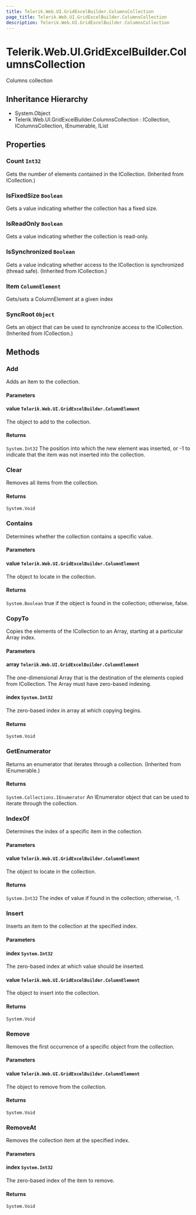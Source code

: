 ```yaml
---
title: Telerik.Web.UI.GridExcelBuilder.ColumnsCollection
page_title: Telerik.Web.UI.GridExcelBuilder.ColumnsCollection
description: Telerik.Web.UI.GridExcelBuilder.ColumnsCollection
---
```


# Telerik.Web.UI.GridExcelBuilder.ColumnsCollection

Columns collection

## Inheritance Hierarchy

* System.Object
* Telerik.Web.UI.GridExcelBuilder.ColumnsCollection : ICollection, IColumnsCollection, IEnumerable, IList

## Properties

###  Count `Int32`

Gets the number of elements contained in the ICollection. (Inherited from ICollection.)

###  IsFixedSize `Boolean`

Gets a value indicating whether the collection has a fixed size.

###  IsReadOnly `Boolean`

Gets a value indicating whether the collection is read-only.

###  IsSynchronized `Boolean`

Gets a value indicating whether access to the ICollection is synchronized (thread safe). (Inherited from ICollection.)

###  Item `ColumnElement`

Gets/sets a ColumnElement at a given index

###  SyncRoot `Object`

Gets an object that can be used to synchronize access to the ICollection. (Inherited from ICollection.)

## Methods

###  Add

Adds an item to the collection.

#### Parameters

#### value `Telerik.Web.UI.GridExcelBuilder.ColumnElement`

The object to add to the collection.

#### Returns

`System.Int32` The position into which the new element was inserted, or -1 to indicate that the item was not inserted into the collection.

###  Clear

Removes all items from the collection.

#### Returns

`System.Void` 

###  Contains

Determines whether the collection contains a specific value.

#### Parameters

#### value `Telerik.Web.UI.GridExcelBuilder.ColumnElement`

The object to locate in the collection.

#### Returns

`System.Boolean` true if the object is found in the collection; otherwise, false.

###  CopyTo

Copies the elements of the ICollection to an Array, starting at a particular Array index.

#### Parameters

#### array `Telerik.Web.UI.GridExcelBuilder.ColumnElement`

The one-dimensional Array that is the destination of the elements copied from ICollection. The Array must have zero-based indexing.

#### index `System.Int32`

The zero-based index in array at which copying begins.

#### Returns

`System.Void` 

###  GetEnumerator

Returns an enumerator that iterates through a collection. (Inherited from IEnumerable.)

#### Returns

`System.Collections.IEnumerator` An IEnumerator object that can be used to iterate through the collection.

###  IndexOf

Determines the index of a specific item in the collection.

#### Parameters

#### value `Telerik.Web.UI.GridExcelBuilder.ColumnElement`

The object to locate in the collection.

#### Returns

`System.Int32` The index of value if found in the collection; otherwise, -1.

###  Insert

Inserts an item to the collection at the specified index.

#### Parameters

#### index `System.Int32`

The zero-based index at which value should be inserted.

#### value `Telerik.Web.UI.GridExcelBuilder.ColumnElement`

The object to insert into the collection.

#### Returns

`System.Void` 

###  Remove

Removes the first occurrence of a specific object from the collection.

#### Parameters

#### value `Telerik.Web.UI.GridExcelBuilder.ColumnElement`

The object to remove from the collection.

#### Returns

`System.Void` 

###  RemoveAt

Removes the collection item at the specified index.

#### Parameters

#### index `System.Int32`

The zero-based index of the item to remove.

#### Returns

`System.Void` 

